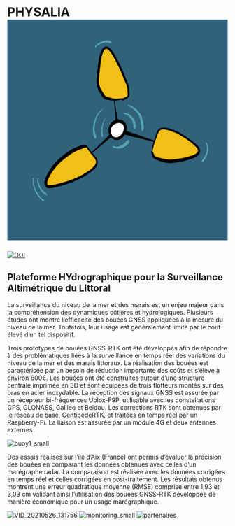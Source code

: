 
# PHYSALIA  ![logo](https://github.com/jancelin/physalia/blob/main/docs/assets/physalia_carre_100px.jpg?raw=true)

[![DOI](https://zenodo.org/badge/375017002.svg)](https://zenodo.org/badge/latestdoi/375017002)

## Plateforme HYdrographique pour la Surveillance Altimétrique du LIttoral 

La surveillance du niveau de la mer et des marais est un enjeu majeur dans la compréhension des dynamiques côtières et hydrologiques. Plusieurs études ont montré l’efficacité des bouées GNSS appliquées à la mesure du niveau de la mer. Toutefois, leur usage est généralement limité par le coût élevé d’un tel
dispositif.

Trois prototypes de bouées GNSS-RTK ont été développés afin de répondre à des problématiques liées à la surveillance en temps réel des variations du niveau de la mer et des marais littoraux. La réalisation des bouées est caractérisée par un besoin de réduction importante des coûts et s’élève à environ 600€.
Les bouées ont été construites autour d’une structure centrale imprimée en 3D et sont équipées de trois flotteurs montés sur des bras en acier inoxydable. La réception des signaux GNSS est assurée par un récepteur bi-fréquences Ublox-F9P, utilisable avec les constellations GPS, GLONASS, Galileo et Beidou. Les corrections RTK sont obtenues par le réseau de base, [CentipedeRTK](https://docs.centipede.fr/), et traitées en temps réel par un Raspberry-Pi. La liaison est assurée par un module 4G et deux antennes externes.

![buoy1_small](https://user-images.githubusercontent.com/6421175/121193428-20f7ca80-c86e-11eb-9353-d99511f2edb5.png)

Des essais réalisés sur l’île d’Aix (France) ont permis d’évaluer la précision des bouées en comparant les données obtenues avec celles d’un marégraphe radar. La comparaison est réalisée avec les données corrigées en temps réel et celles corrigées en post-traitement. Les résultats obtenus montrent une erreur quadratique moyenne (RMSE) comprise entre 1,93 et 3,03 cm validant ainsi l’utilisation des bouées GNSS-RTK développée de manière économique pour un usage marégraphique.

![VID_20210526_131756](https://user-images.githubusercontent.com/6421175/123070138-c9cc2b00-d413-11eb-9d8e-3b214ef0bcf7.gif)
![monitoring_small](https://user-images.githubusercontent.com/6421175/121193450-281ed880-c86e-11eb-855a-5cee7dc6ea80.png)
![partenaires](https://user-images.githubusercontent.com/6421175/121195306-c6f80480-c86f-11eb-92a4-7ca271be2f45.png)


